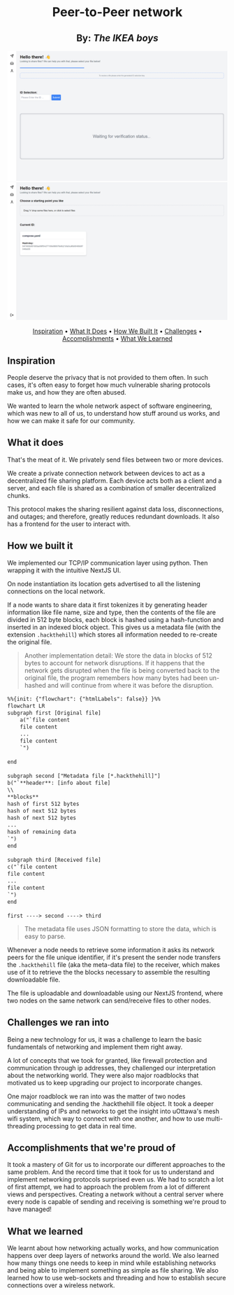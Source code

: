 <center><h1> Peer-to-Peer network </h1></center>
<center><h2> By: <i>The IKEA boys</i></h2></center>
<img src="https://raw.githubusercontent.com/JonathanEveillard/hack-the-hill-p2p/main/Send.png" alt="Sending Page" width="600">
<img src="https://raw.githubusercontent.com/JonathanEveillard/hack-the-hill-p2p/main/home.png" alt="Home Page" width="600">



<p align="center">
    <a href="#inspiration">Inspiration</a> •
    <a href="#what-it-does">What It Does</a> •
    <a href="#how-we-built-it">How We Built It</a> •
    <a href="#challenges-we-ran-into">Challenges</a> •
    <a href="#accomplishments-that-were-proud-of">Accomplishments</a> •
    <a href="#what-we-learned">What We Learned</a> 
</p>

## Inspiration
People deserve the privacy that is not provided to them often. In such cases, it's often easy to forget how much vulnerable sharing protocols make us, and how they are often abused.

We wanted to learn the whole network aspect of software engineering, which was new to all of us, to understand how stuff around us works, and how we can make it safe for our community.  

## What it does
That's the meat of it. We privately send files between two or more devices.

We create a private connection network between devices to act as a decentralized file sharing platform. Each device acts both as a client and a server, and each file is shared as a combination of smaller decentralized chunks.

This protocol makes the sharing resilient against data loss, disconnections, and outages; and therefore, greatly reduces redundant downloads. It also has a frontend for the user to interact with. 

## How we built it
We implemented our TCP/IP communication layer using python. Then wrapping it with the intuitive NextJS UI.

On node instantiation its location gets advertised to all the listening connections on the local network.

If a node wants to share data it first tokenizes it by generating header information like file name, size and type, then the contents of the file are divided in 512 byte blocks, each block is hashed using a hash-function and inserted in an indexed block object. This gives us a metadata file (with the extension `.hackthehill`) which stores all information needed to re-create the original file.
> Another implementation detail: We store the data in blocks of 512 bytes to account for network disruptions. If it happens that the network gets disrupted when the file is being converted back to the original file, the program remembers how many bytes had been un-hashed and will continue from where it was before the disruption.

```mermaid
%%{init: {"flowchart": {"htmlLabels": false}} }%%
flowchart LR
subgraph first [Original file]
    a("`file content
    file content
    ...
    file content
    `")

end

subgraph second ["Metadata file [*.hackthehill]"]
b("`**header**: [info about file]
\\
**blocks** 
hash of first 512 bytes
hash of next 512 bytes
hash of next 512 bytes
...
hash of remaining data
`")
end

subgraph third [Received file]
c("`file content
file content
...
file content
`")
end

first ----> second ----> third 
```

> The metadata file uses JSON formatting to store the data, which is easy to parse.

Whenever a node needs to retrieve some information it asks its network peers for the file unique identifier, if it's present the sender node transfers the `.hackthehill` file (aka the meta-data file) to the receiver, which makes use of it to retrieve the the blocks necessary to assemble the resulting downloadable file.

The file is uploadable and downloadable using our NextJS frontend, where two nodes on the same network can send/receive files to other nodes.


## Challenges we ran into
Being a new technology for us, it was a challenge to learn the basic fundamentals of networking and implement them right away.

A lot of concepts that we took for granted, like firewall protection and communication through ip addresses, they challenged our interpretation about the networking world. They were also major roadblocks that motivated us to keep upgrading our project to incorporate changes.

One major roadblock we ran into was the matter of two nodes communicating and sending the .hackthehill file object. It took a deeper understanding of IPs and networks to get the insight into uOttawa's mesh wifi system, which way to connect with one another, and how to use multi-threading processing to get data in real time. 

## Accomplishments that we're proud of
It took a mastery of Git for us to incorporate our different approaches to the same problem. And the record time that it took for us to understand and implement networking protocols surprised even us. We had to scratch a lot of first attempt, we had to approach the problem from a lot of different views and perspectives. Creating a network without a central server where every node is capable of sending and receiving is something we're proud to have managed!


## What we learned
We learnt about how networking actually works, and how communication happens over deep layers of networks around the world. We also learned how many things one needs to keep in mind while establishing networks and being able to implement something as simple as file sharing. We also learned how to use web-sockets and threading and how to establish secure connections over a wireless network.

